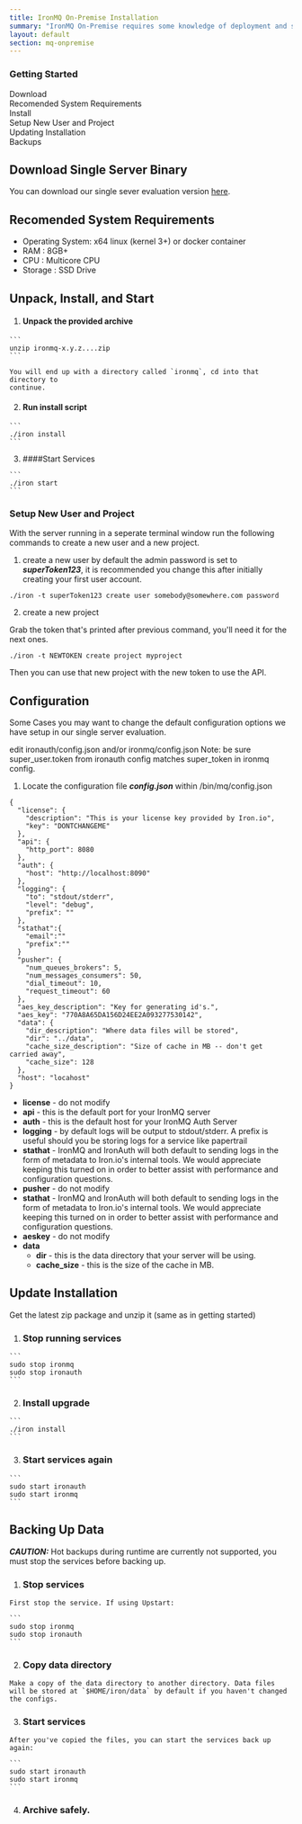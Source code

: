 ```yaml
---
title: IronMQ On-Premise Installation
summary: "IronMQ On-Premise requires some knowledge of deployment and server management. If you do not possess these skills please schedule a consultation with our team"
layout: default
section: mq-onpremise
---
```


<p class="subtitle">
<!--   IronMQ On-Premise requires some knowledge of deployment and server management. If you do not possess these skills please schedule a consultation with our team -->
</p>



<section id="toc">
  <h3>Getting Started</h3>
  <ul>
    <li><a href="#download">Download</a></li>
    <li><a href="#requirements">Recomended System Requirements</a></li>
    <li><a href="#install">Install</a></li>
    <li><a href="#setup_user_project">Setup New User and Project</a></li>
    <li><a href="#update_installation">Updating Installation</a></li>
    <li><a href="#backups">Backups</a></li>
  </ul>
</section>

<h2 id="download">Download Single Server Binary</h2>
You can download our single sever evaluation version <a href="http://iron.io/mq-enterprise">here</a>.
<h2 id="requirements">Recomended System Requirements</h2>
<ul>
  <li>Operating System: x64 linux (kernel 3+) or docker container</li>
  <li>RAM : 8GB+  </li>
  <li>CPU : Multicore CPU</li>
  <li>Storage : SSD Drive</li>
</ul>

<h2 id="install">Unpack, Install, and Start</h2>

  1. #### Unpack the provided archive

    ```
    unzip ironmq-x.y.z....zip
    ```

    You will end up with a directory called `ironmq`, cd into that directory to
    continue.

  2. #### Run install script

    ```
    ./iron install
    ```

  3. ####Start Services

    ```
    ./iron start
    ```

<h3 id="setup_user_project">Setup New User and Project</h3>

  With the server running in a seperate terminal window run the following commands to create a new user and a new project.

1. create a new user
  by default the admin password is set to ***superToken123***, it is recommended you change this after initially creating your first user account.

  ```
  ./iron -t superToken123 create user somebody@somewhere.com password
  ```

2. create a new project

  Grab the token that's printed after previous command, you'll need it for the
  next ones.

  ```
  ./iron -t NEWTOKEN create project myproject
  ```

  Then you can use that new project with the new token to use the API.

<h2 id="configuration">Configuration</h2>
Some Cases you may want to change the default configuration options we have setup in our single server evaluation.

edit ironauth/config.json and/or ironmq/config.json
Note: be sure super_user.token from ironauth config matches super_token in ironmq config.

1. Locate the configuration file ***config.json*** within /bin/mq/config.json

  ```
  {
    "license": {
      "description": "This is your license key provided by Iron.io",
      "key": "DONTCHANGEME"
    },
    "api": {
      "http_port": 8080
    },
    "auth": {
      "host": "http://localhost:8090"
    },
    "logging": {
      "to": "stdout/stderr",
      "level": "debug",
      "prefix": ""
    },
    "stathat":{
      "email":""
      "prefix":""
    }
    "pusher": {
      "num_queues_brokers": 5,
      "num_messages_consumers": 50,
      "dial_timeout": 10,
      "request_timeout": 60
    },
    "aes_key_description": "Key for generating id's.",
    "aes_key": "770A8A65DA156D24EE2A093277530142",
    "data": {
      "dir_description": "Where data files will be stored",
      "dir": "../data",
      "cache_size_description": "Size of cache in MB -- don't get carried away",
      "cache_size": 128
    },
    "host": "locahost"
  }
  ```

  * **license** - do not modify
  * **api** - this is the default port for your IronMQ server
  * **auth** - this is the default host for your IronMQ Auth Server
  * **logging** - by default logs will be output to stdout/stderr. A prefix is useful should you be storing logs for a service like papertrail
  * **stathat** - IronMQ and IronAuth will both default to sending logs in the form of metadata to Iron.io's internal tools. We would appreciate keeping this turned on in order to better assist with performance and configuration questions.
  * **pusher** - do not modify
  * **stathat** - IronMQ and IronAuth will both default to sending logs in the form of metadata to Iron.io's internal tools. We would appreciate keeping this turned on in order to better assist with performance and configuration questions.
  * **aeskey** - do not modify
  * **data**
    * **dir** - this is the data directory that your server will be using.
    * **cache_size** - this is the size of the cache in MB.


<h2 id="updating_installation">Update Installation</h2>

  Get the latest zip package and unzip it (same as in getting started)

  1. ### Stop running services

    ```
    sudo stop ironmq
    sudo stop ironauth
    ```

  2. ### Install upgrade

    ```
    ./iron install
    ```

  3. ### Start services again

    ```
    sudo start ironauth
    sudo start ironmq
    ```

<h2 id="backups">Backing Up Data</h2>

  ***CAUTION:*** Hot backups during runtime are currently not supported, you must stop the services before backing up.

  1. ### Stop services
    First stop the service. If using Upstart:

    ```
    sudo stop ironmq
    sudo stop ironauth
    ```

  2. ### Copy data directory

    Make a copy of the data directory to another directory. Data files will be stored at `$HOME/iron/data` by default if you haven't changed the configs.

  3. ### Start services
    After you've copied the files, you can start the services back up again:

    ```
    sudo start ironauth
    sudo start ironmq
    ```

  4. ### Archive safely.